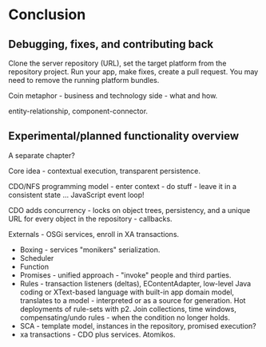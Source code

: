 # Conclusion


## Debugging, fixes, and contributing back

Clone the server repository (URL), set the target platform from the repository project. Run your app, make fixes, create a pull request.
You may need to remove the running platform bundles.

Coin metaphor - business and technology side - what and how.

entity-relationship, component-connector.



## Experimental/planned functionality overview

A separate chapter?

Core idea - contextual execution, transparent persistence.

CDO/NFS programming model - enter context - do stuff - leave it in a consistent state ... JavaScript event loop!

CDO adds concurrency - locks on object trees, persistency, and a unique URL for every object in the repository - callbacks.

Externals - OSGi services, enroll in XA transactions.   

* Boxing - services "monikers" serialization.
* Scheduler
* Function
* Promises - unified approach - "invoke" people and third parties.
* Rules - transaction listeners (deltas), EContentAdapter, low-level Java coding or XText-based language with built-in app domain model, translates to a model - interpreted or as a source for generation. Hot deployments of rule-sets with p2. Join collections, time windows, compensating/undo rules - when the condition no longer holds.
* SCA - template model, instances in the repository, promised execution?
* xa transactions - CDO plus services. Atomikos.